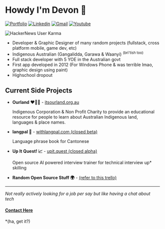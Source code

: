 
# Howdy I'm Devon 🤠
[![Portfolio](https://img.shields.io/badge/website-000000?style=for-the-badge&logo=About.me&logoColor=white)](https://dcrebb.in)
[![Linkedin](https://img.shields.io/badge/LinkedIn-0077B5?style=for-the-badge&logo=linkedin&logoColor=white)](https://www.linkedin.com/in/devon-crebbin/)
[![Gmail](https://img.shields.io/badge/Gmail-D14836?style=for-the-badge&logo=gmail&logoColor=white)](mailto:devon@artvuu.group)
[![Youtube](https://img.shields.io/badge/youtube-FF0000?style=for-the-badge&logo=youtube&logoColor=white)](mailto:devon@artvuu.group)

![HackerNews User Karma](https://img.shields.io/hackernews/user-karma/devon_c)

- Developer & Graphic Designer of many random projects (fullstack, cross platform mobile, game dev, etc)
- Indigenous Australian (Gangalidda, Garawa & Waanyi) <sup>(bri'tish too)</sup>
- Full stack developer with 5 YOE in the Australian govt
- First app developed in 2012 (For Windows Phone & was terrible lmao, graphic design using paint)
- Highschool dropout

## Current Side Projects

- **Ourland ❤️💛🖤** - [itsourland.org.au](https://itsourland.org.au/)

    Indigenous Corporation & Non Profit Charity to provide an educational resource for people to learn about Australian Indigenous land, languages & place names.

- **langpal 👋** - [withlangpal.com (closed beta)](https://www.withlangpal.com/)
    
    Language phrase book for Cantonese

- **Up It Quest! 📈** - [upit.quest (closed alpha)](https://www.upit.quest)

    Open source AI powered interview trainer for technical interview up* skilling 

- **Random Open Source Stuff 🌍** - [(refer to this trello)](https://trello.com/b/6sFAveoP/dcrebbin-open-source)

<hr>

*Not really actively looking for a job per say but like having a chat about tech*

#### [Contact Here](mailto:devon@artvuu.group)

*(ha, get it?)